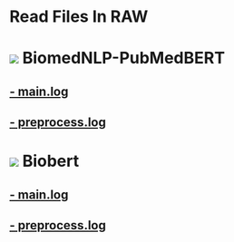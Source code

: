 # Read Files In RAW

# <img src="https://img.icons8.com/color/48/undefined/1-circle--v1.png"/> BiomedNLP-PubMedBERT

## [  - main.log](https://gitlab.com/research.dimas/nlp_bert_relation_extraction/-/raw/main/output/logs/BiomedNLP-PubMedBERT-main.log)  

## [  - preprocess.log](https://gitlab.com/research.dimas/nlp_bert_relation_extraction/-/raw/main/output/logs/BiomedNLP-PubMedBERT-preprocess.log) 

# <img src="https://img.icons8.com/color/48/undefined/2-circle--v1.png"/> Biobert

## [  - main.log](https://gitlab.com/research.dimas/nlp_bert_relation_extraction/-/raw/main/output/logs/Biobert-main.log) 

## [  - preprocess.log](https://gitlab.com/research.dimas/nlp_bert_relation_extraction/-/raw/main/output/logs/Biobert-preprocess.log) 
